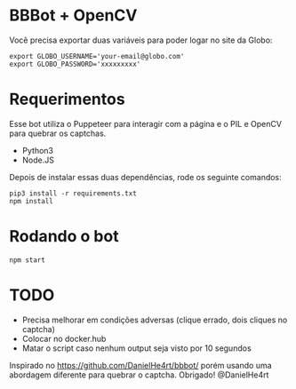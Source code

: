 BBBot + OpenCV
===============

Você precisa exportar duas variáveis para poder logar no site da Globo:

```
export GLOBO_USERNAME='your-email@globo.com'
export GLOBO_PASSWORD='xxxxxxxxx'

```

Requerimentos
==============

Esse bot utiliza o Puppeteer para interagir com a página e o PIL e OpenCV para quebrar os captchas.

- Python3
- Node.JS

Depois de instalar essas duas dependências, rode os seguinte comandos:

```
pip3 install -r requirements.txt
npm install
```

Rodando o bot
==============

```
npm start
```

TODO
=====

  - Precisa melhorar em condições adversas (clique errado, dois cliques no captcha)
  - Colocar no docker.hub
  - Matar o script caso nenhum output seja visto por 10 segundos

Inspirado no https://github.com/DanielHe4rt/bbbot/ porém usando uma abordagem diferente para quebrar o captcha.
Obrigado! @DanielHe4rt
